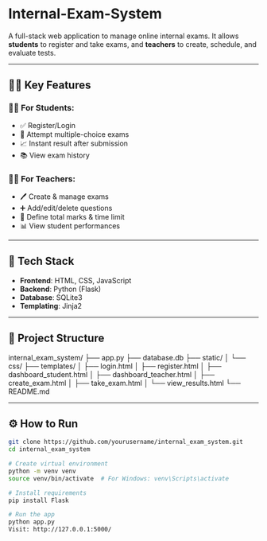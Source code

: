# Internal-Exam-System
A full-stack web application to manage online internal exams. It allows **students** to register and take exams, and **teachers** to create, schedule, and evaluate tests.

---

## 👨‍🏫 Key Features

### 🧑‍🎓 For Students:
- ✅ Register/Login
- 📝 Attempt multiple-choice exams
- 📈 Instant result after submission
- 📚 View exam history

### 👩‍🏫 For Teachers:
- 🖊️ Create & manage exams
- ➕ Add/edit/delete questions
- 🧮 Define total marks & time limit
- 📊 View student performances

---

## 🔧 Tech Stack

- **Frontend**: HTML, CSS, JavaScript
- **Backend**: Python (Flask)
- **Database**: SQLite3
- **Templating**: Jinja2

---

## 📂 Project Structure

internal_exam_system/
├── app.py
├── database.db
├── static/
│ └── css/
├── templates/
│ ├── login.html
│ ├── register.html
│ ├── dashboard_student.html
│ ├── dashboard_teacher.html
│ ├── create_exam.html
│ ├── take_exam.html
│ └── view_results.html
└── README.md

---

## ⚙️ How to Run

```bash
git clone https://github.com/yourusername/internal_exam_system.git
cd internal_exam_system

# Create virtual environment
python -m venv venv
source venv/bin/activate  # For Windows: venv\Scripts\activate

# Install requirements
pip install Flask

# Run the app
python app.py
Visit: http://127.0.0.1:5000/
